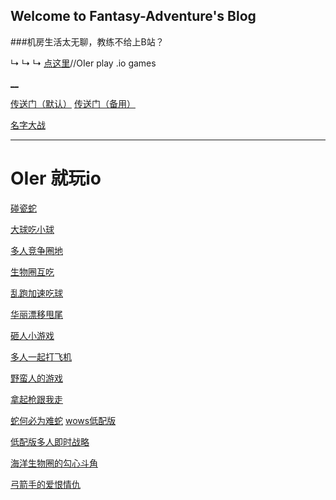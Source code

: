 ## Welcome to Fantasy-Adventure's Blog
###机房生活太无聊，教练不给上B站？

↳ ↳ ↳ [点这里](https://www.zhihu.com/question/40929312)//OIer play .io games

   [__](http://www.gstatic.com/generate_204)



[传送门（默认）](https://www.luogu.org/login/lock?csrf_token=1522298041:u9RX3uFAObntkOojvgvIJzs2qXMo9dTpuj37mNF/Dx8=)
[传送门（备用）](https://www.luogu.org/login/lock?csrf_token=1522298041:u9RX3uFAObntkOojvgvIJzs2qXMo9dTpuj37mNF/Dx8=)

[名字大战](http://namerena.github.io/#n=1gEALRKFt5HOyC7HXfhvp5PqPt0oX9_JAmS4eK7Ox5R6kwl2MCITbDR54MszWi7K-IOvlgOh23zdXEI6UsebqGC35yVg68P0G_gDJ0fmw3JW3Bl82z85xr5Yd0v1lJyWvJM2AACw1L4JPQtYLDaa0VUkS2lj-2ETQKYl1j-9RIyL9qzDfMoFEk72TjRgNe54UR4lPuySVIEPYKthAbmG0UWSD3eDLJuLRJvCDMjsQ4vsIgG8yNzPCK2gp3fwFG1xNf9Wz-78zM3b9bRWlOA)

------------------

# OIer 就玩io
[碰瓷蛇](http://slither.io)

[大球吃小球](http://agar.io)

[多人竞争圈地](http://splix.)

[生物圈互吃](http://mope.)

[乱跑加速吃球](http://limax.)

[华丽漂移甩尾](http://brutal.)

[砸人小游戏](http://zlap.)

[多人一起打飞机](http://wings.)

[野蛮人的游戏](http://wilds.)

[拿起枪跟我走](http://vertix.)

[蛇何必为难蛇](http://supersnake.)
[wows低配版](http://krew.)

[低配版多人即时战略](orbs.it)

[海洋生物圈的勾心斗角](http://deeeep.)

[弓箭手的爱恨情仇](http://arraw.)

